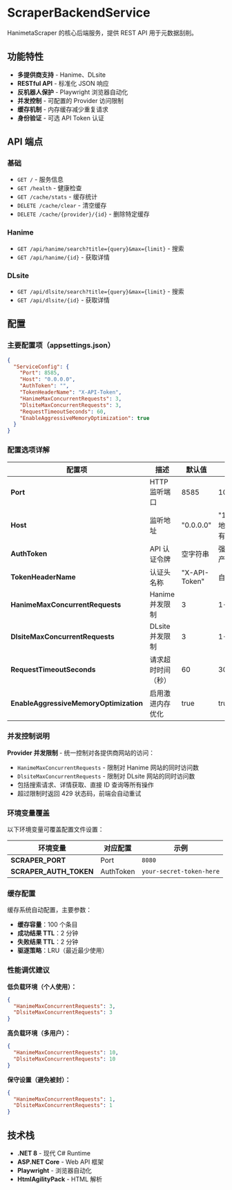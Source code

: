 # ScraperBackendService

HanimetaScraper 的核心后端服务，提供 REST API 用于元数据刮削。

## 功能特性

- **多提供商支持** - Hanime、DLsite
- **RESTful API** - 标准化 JSON 响应
- **反机器人保护** - Playwright 浏览器自动化
- **并发控制** - 可配置的 Provider 访问限制
- **缓存机制** - 内存缓存减少重复请求
- **身份验证** - 可选 API Token 认证

## API 端点

### 基础
- `GET /` - 服务信息
- `GET /health` - 健康检查
- `GET /cache/stats` - 缓存统计
- `DELETE /cache/clear` - 清空缓存
- `DELETE /cache/{provider}/{id}` - 删除特定缓存

### Hanime
- `GET /api/hanime/search?title={query}&max={limit}` - 搜索
- `GET /api/hanime/{id}` - 获取详情

### DLsite  
- `GET /api/dlsite/search?title={query}&max={limit}` - 搜索
- `GET /api/dlsite/{id}` - 获取详情

## 配置

### 主要配置项（appsettings.json）

```json
{
  "ServiceConfig": {
    "Port": 8585,
    "Host": "0.0.0.0",
    "AuthToken": "",
    "TokenHeaderName": "X-API-Token",
    "HanimeMaxConcurrentRequests": 3,
    "DlsiteMaxConcurrentRequests": 3,
    "RequestTimeoutSeconds": 60,
    "EnableAggressiveMemoryOptimization": true
  }
}
```

### 配置选项详解

| 配置项 | 描述 | 默认值 | 推荐范围 |
|--------|------|--------|----------|
| **Port** | HTTP 监听端口 | 8585 | 1024-65535 |
| **Host** | 监听地址 | "0.0.0.0" | "127.0.0.1"（本地）/"0.0.0.0"（所有接口） |
| **AuthToken** | API 认证令牌 | 空字符串 | 强随机字符串（生产环境必须设置） |
| **TokenHeaderName** | 认证头名称 | "X-API-Token" | 自定义头名称 |
| **HanimeMaxConcurrentRequests** | Hanime 并发限制 | 3 | 1-15 |
| **DlsiteMaxConcurrentRequests** | DLsite 并发限制 | 3 | 1-15 |
| **RequestTimeoutSeconds** | 请求超时时间（秒） | 60 | 30-300 |
| **EnableAggressiveMemoryOptimization** | 启用激进内存优化 | true | true/false |

### 并发控制说明

**Provider 并发限制** - 统一控制对各提供商网站的访问：
- `HanimeMaxConcurrentRequests` - 限制对 Hanime 网站的同时访问数
- `DlsiteMaxConcurrentRequests` - 限制对 DLsite 网站的同时访问数
- 包括搜索请求、详情获取、直接 ID 查询等所有操作
- 超过限制时返回 429 状态码，前端会自动重试

### 环境变量覆盖

以下环境变量可覆盖配置文件设置：

| 环境变量 | 对应配置 | 示例 |
|----------|----------|------|
| **SCRAPER_PORT** | Port | `8080` |
| **SCRAPER_AUTH_TOKEN** | AuthToken | `your-secret-token-here` |

### 缓存配置

缓存系统自动配置，主要参数：
- **缓存容量**：100 个条目
- **成功结果 TTL**：2 分钟
- **失败结果 TTL**：2 分钟
- **驱逐策略**：LRU（最近最少使用）

### 性能调优建议

**低负载环境（个人使用）：**
```json
{
  "HanimeMaxConcurrentRequests": 3,
  "DlsiteMaxConcurrentRequests": 3
}
```

**高负载环境（多用户）：**
```json
{
  "HanimeMaxConcurrentRequests": 10,
  "DlsiteMaxConcurrentRequests": 10
}
```

**保守设置（避免被封）：**
```json
{
  "HanimeMaxConcurrentRequests": 1,
  "DlsiteMaxConcurrentRequests": 1
}
```

## 技术栈

- **.NET 8** - 现代 C# Runtime
- **ASP.NET Core** - Web API 框架
- **Playwright** - 浏览器自动化
- **HtmlAgilityPack** - HTML 解析